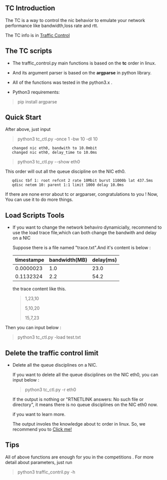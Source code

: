 
## TC Introduction

The TC is a way to control the nic behavior to emulate your network performance like bandwidth,loss rate and rtt.

The TC info is in [Traffic Control](https://wiki.archlinux.org/index.php/Advanced_traffic_control_(%E7%AE%80%E4%BD%93%E4%B8%AD%E6%96%87))

## The TC scripts
* The traffic_control.py main functions is based on the **tc** order in linux. 

* And its argument parser is based on the **argparse** in python library. 

* All of the functions was tested in the python3.x .

* Python3 requirements:

> pip install argparse

## Quick Start
After above, just input 

> python3 tc_ctl.py -once 1 -bw 10 -dl 10

       changed nic eth0, bandwith to 10.0mbit
       changed nic eth0, delay_time to 10.0ms

> python3 tc_ctl.py --show eth0

This order will out all the queue discipline on the NIC eth0. 


       qdisc tbf 1: root refcnt 2 rate 10Mbit burst 11000b lat 437.5ms
       qdisc netem 10: parent 1:1 limit 1000 delay 10.0ms

If there are none error about tc or argparser, congratulations to you ! Now, You can use it to do more things.


## Load Scripts Tools

- If you want to change the network behaviro dynamicially, recommend to use the load trace file,which can both change the bandwith and delay on a NIC 

  Suppose there is a file named "trace.txt".And it's content is below :

   |  timestampe   | bandwidth(MB)|  delay(ms)|
   |  --------     | --------     | --------  |
   |  0.0000023    |  1.0         |   23.0    |
   |  0.1132324    |  2.2         |   54.2    |  
  
  the trace content like this.
  > 1,23,10
  >
  > 5,10,20
  >
  > 15,7,23

Then you can input below :

> python3 tc_ctl.py -load test.txt

## Delete the traffic control limit

- Delete all the queue disciplines on a NIC.

  If you want to delete all the queue disciplines on the NIC eth0, you can input below :

  >  python3 tc_ctl.py -r eth0
  >  

  If the output is nothing or "RTNETLINK answers: No such file or directory", it means there is no queue disciplines on the NIC eth0 now.


  if you want to learn more.
  
  The output involes the knowledge about tc order in linux. So, we recommend you to [Click me!](https://www.badunetworks.com/traffic-shaping-with-tc/)


## Tips

All of above functions are enough for you in the competitions . For more detail about parameters, just run

> python3 traffic_contril.py -h
> 

